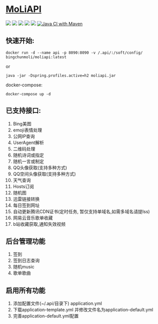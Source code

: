 # [MoLiAPI](https://api.bingchunmoli.com)

![](https://badgen.net/github/release/bingchunmoli/MoLiApi/stable)
![](https://badgen.net/github/prs/bingchunmoli/MoLiApi)
![](https://badgen.net/github/commits/bingchunmoli/MoLiApi)
![](https://badgen.net/github/releases/bingchunmoli/MoLiApi)
![](https://badgen.net/github/license/bingchunmoli/MoLiApi)
[![Java CI with Maven](https://github.com/BingChunMoLi/MoLiAPI/actions/workflows/maven.yml/badge.svg?event=branch_protection_rule)](https://github.com/BingChunMoLi/MoLiAPI/actions/workflows/maven.yml)

## 快速开始:
```shell
docker run -d --name api -p 8090:8090 -v /.api/:/soft/config/ bingchunmoli/moliapi:latest
```
or
```shell
java -jar -Dspring.profiles.active=h2 moliapi.jar
```

docker-compose:
```shell
docker-compose up -d
```

## 已支持接口:
1. Bing美图
2. emoji表情处理
3. 公网IP查询
4. UserAgent解析
5. 二维码处理
6. 随机诗词或指定
7. 随机一言或制定
8. QQ头像获取(支持多种方式)
9. QQ空间头像获取(支持多种方式)
10. 天气查询
11. Hosts订阅
12. 随机图
13. 迅雷链接转换
14. 每日签到网址
15. 自动更新腾讯CDN证书(定时任务, 暂仅支持单域名,如需多域名请提Iss)
16. 网易云音乐歌单收藏
17. b站收藏获取,通知失效视频

## 后台管理功能
1. 签到
2. 签到日志查询
3. 随机music
4. 歌单歌曲

## 启用所有功能
1. 添加配置文件(~/.api/目录下) application.yml
2. 下载application-template.yml 并修改文件名为application-default.yml
3. 完善application-default.yml配置
